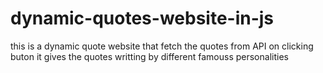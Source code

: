 # dynamic-quotes-website-in-js

this is a dynamic quote website that fetch the quotes from API on
clicking buton it gives the quotes writting by different famouss personalities

